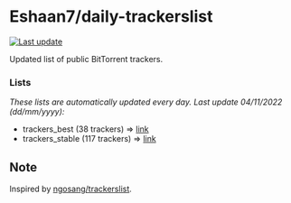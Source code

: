 
# Eshaan7/daily-trackerslist 

[![Last update](https://img.shields.io/badge/Last%20update-04/11/2022-blue.svg)](#)

Updated list of public BitTorrent trackers.

### Lists
*These lists are automatically updated every day. Last update 04/11/2022 (_dd/mm/yyyy_):*

* trackers_best (38 trackers) => [link](https://raw.githubusercontent.com/eshaan7/daily-trackerslist/master/trackers_best.txt)
* trackers_stable (117 trackers) => [link](https://raw.githubusercontent.com/eshaan7/daily-trackerslist/master/trackers_stable.txt)

## Note

Inspired by [ngosang/trackerslist](https://github.com/ngosang/trackerslist).
